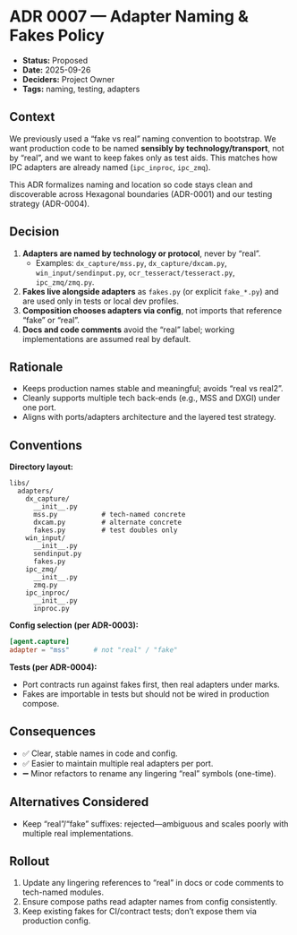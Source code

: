 # ADR 0007 — Adapter Naming & Fakes Policy

- **Status:** Proposed
- **Date:** 2025-09-26
- **Deciders:** Project Owner
- **Tags:** naming, testing, adapters

## Context
We previously used a “fake vs real” naming convention to bootstrap. We want production code to be named **sensibly by technology/transport**, not by “real”, and we want to keep fakes only as test aids. This matches how IPC adapters are already named (`ipc_inproc`, `ipc_zmq`).

This ADR formalizes naming and location so code stays clean and discoverable across Hexagonal boundaries (ADR-0001) and our testing strategy (ADR-0004).

## Decision
1) **Adapters are named by technology or protocol**, never by “real”.
   - Examples: `dx_capture/mss.py`, `dx_capture/dxcam.py`, `win_input/sendinput.py`, `ocr_tesseract/tesseract.py`, `ipc_zmq/zmq.py`.
2) **Fakes live alongside adapters** as `fakes.py` (or explicit `fake_*.py`) and are used only in tests or local dev profiles.
3) **Composition chooses adapters via config**, not imports that reference “fake” or “real”.
4) **Docs and code comments** avoid the “real” label; working implementations are assumed real by default.

## Rationale
- Keeps production names stable and meaningful; avoids “real vs real2”.
- Cleanly supports multiple tech back-ends (e.g., MSS and DXGI) under one port.
- Aligns with ports/adapters architecture and the layered test strategy.

## Conventions

**Directory layout:**
~~~
libs/
  adapters/
    dx_capture/
      __init__.py
      mss.py           # tech-named concrete
      dxcam.py         # alternate concrete
      fakes.py         # test doubles only
    win_input/
      __init__.py
      sendinput.py
      fakes.py
    ipc_zmq/
      __init__.py
      zmq.py
    ipc_inproc/
      __init__.py
      inproc.py
~~~

**Config selection (per ADR-0003):**
~~~toml
[agent.capture]
adapter = "mss"      # not "real" / "fake"
~~~

**Tests (per ADR-0004):**
- Port contracts run against fakes first, then real adapters under marks.
- Fakes are importable in tests but should not be wired in production compose.

## Consequences
- :white_check_mark: Clear, stable names in code and config.
- :white_check_mark: Easier to maintain multiple real adapters per port.
- :heavy_minus_sign: Minor refactors to rename any lingering “real” symbols (one-time).

## Alternatives Considered
- Keep “real”/“fake” suffixes: rejected—ambiguous and scales poorly with multiple real implementations.

## Rollout
1) Update any lingering references to “real” in docs or code comments to tech-named modules.
2) Ensure compose paths read adapter names from config consistently.
3) Keep existing fakes for CI/contract tests; don’t expose them via production config.
